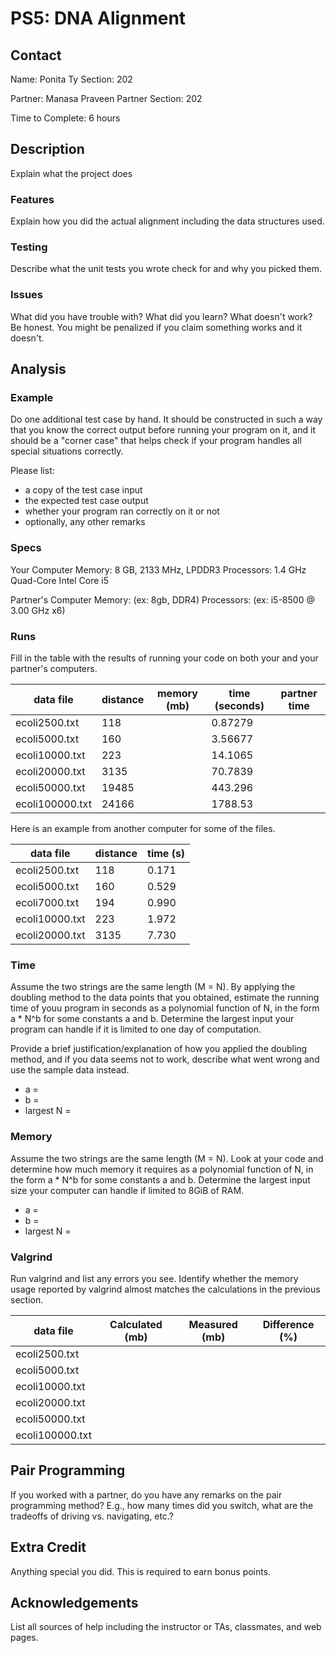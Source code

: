 # PS5: DNA Alignment

## Contact
Name: Ponita Ty
Section: 202

Partner: Manasa Praveen
Partner Section: 202

Time to Complete: 6 hours


## Description
Explain what the project does

### Features
Explain how you did the actual alignment including the data structures used.

### Testing
Describe what the unit tests you wrote check for and why you picked them.

### Issues
What did you have trouble with?  What did you learn?  What doesn't work?  Be honest.  You might be penalized if you claim something works and it doesn't.


## Analysis

### Example
Do one additional test case by hand. It should be constructed in such a way that you know the correct  output before running your program on it, and it should be a "corner case" that helps check if your program handles all special situations correctly. 

Please list:
 - a copy of the test case input
 - the expected test case output
 - whether your program ran correctly on it or not
 - optionally, any other remarks

### Specs
Your Computer
Memory: 8 GB, 2133 MHz, LPDDR3
Processors: 1.4 GHz Quad-Core Intel Core i5

Partner's Computer
Memory: (ex: 8gb, DDR4)
Processors: (ex: i5-8500 @ 3.00 GHz x6)

### Runs
Fill in the table with the results of running your code on both your and your partner's computers.

| data file     | distance | memory (mb) | time (seconds) | partner time |
|---------------|----------|-------------|----------------|--------------|
|ecoli2500.txt  | 118      |             | 0.87279        |              |
|ecoli5000.txt  | 160      |             | 3.56677        |              |
|ecoli10000.txt | 223      |             | 14.1065        |              |
|ecoli20000.txt | 3135     |             | 70.7839        |              |
|ecoli50000.txt | 19485    |             | 443.296        |              |
|ecoli100000.txt| 24166    |             | 1788.53        |              |

Here is an example from another computer for some of the files.

| data file    | distance | time (s) |
|--------------|----------|----------|
|ecoli2500.txt |      118 |    0.171 |
|ecoli5000.txt |      160 |    0.529 |
|ecoli7000.txt |      194 |    0.990 |
|ecoli10000.txt|      223 |    1.972 |
|ecoli20000.txt|     3135 |    7.730 |

### Time
Assume the two strings are the same length (M = N).  By applying the doubling method to the data points that you obtained, estimate the running time of youu program in seconds as a polynomial function of N, in the form a * N^b for some constants a and b.  Determine the largest input your program can handle if it is limited to one day of computation.

Provide a brief justification/explanation of how you applied the doubling method, and if you data seems not to work, describe what went wrong and use the sample data instead.
 - a = 
 - b = 
 - largest N = 

### Memory
Assume the two strings are the same length (M = N).  Look at your code and determine how much memory it requires as a polynomial function of N, in the form a * N^b for some constants a and b.  Determine the largest input size your computer can handle if limited to 8GiB of RAM.
 - a = 
 - b = 
 - largest N = 

### Valgrind
Run valgrind and list any errors you see.  Identify whether the memory usage reported by valgrind almost matches the calculations in the previous section.

| data file     | Calculated (mb) | Measured (mb) | Difference (%) |
|---------------|-----------------|---------------|----------------|
|ecoli2500.txt  |                 |               |                |
|ecoli5000.txt  |                 |               |                |
|ecoli10000.txt |                 |               |                |
|ecoli20000.txt |                 |               |                |
|ecoli50000.txt |                 |               |                |
|ecoli100000.txt|                 |               |                |

## Pair Programming
If you worked with a partner, do you have any remarks on the pair programming method? E.g., how many times did you switch, what are the tradeoffs of driving vs. navigating, etc.?

## Extra Credit
Anything special you did.  This is required to earn bonus points.

## Acknowledgements
List all sources of help including the instructor or TAs, classmates, and web pages.
